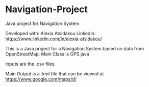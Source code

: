 # Navigation-Project
Java project for Navigation System

Developed with: Alexia Atsidakou 
                LinkedIn: https://www.linkedin.com/in/alexia-atsidakou/

This is a Java project for a Navigation System based on data from OpenStreetMap.
Main Class is GPS.java

Inputs are the .csv files.

Main Output is a .kml file that can be viewed at https://www.google.com/maps/d/
